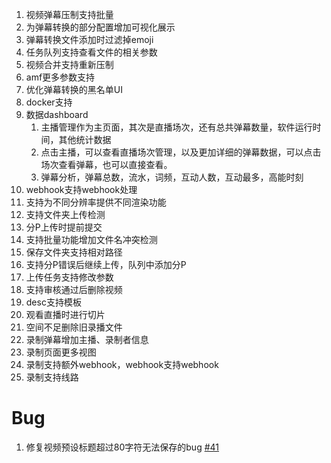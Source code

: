 1. 视频弹幕压制支持批量
   <!-- 3. 增加审核后发送弹幕统计功能 -->
   <!-- 5. srt ai翻译支持，支持ollama -->
2. 为弹幕转换的部分配置增加可视化展示
3. 弹幕转换文件添加时过滤掉emoji
4. 任务队列支持查看文件的相关参数
5. 视频合并支持重新压制
6. amf更多参数支持
7. 优化弹幕转换的黑名单UI
8. docker支持
9. 数据dashboard
   1. 主播管理作为主页面，其次是直播场次，还有总共弹幕数量，软件运行时间，其他统计数据
   2. 点击主播，可以查看直播场次管理，以及更加详细的弹幕数据，可以点击场次查看弹幕，也可以直接查看。
   3. 弹幕分析，弹幕总数，流水，词频，互动人数，互动最多，高能时刻
10. webhook支持webhook处理
11. 支持为不同分辨率提供不同渲染功能
12. 支持文件夹上传检测
13. 分P上传时提前提交
14. 支持批量功能增加文件名冲突检测
15. 保存文件夹支持相对路径
16. 支持分P错误后继续上传，队列中添加分P
17. 上传任务支持修改参数
18. 支持审核通过后删除视频
19. desc支持模板
20. 观看直播时进行切片
21. 空间不足删除旧录播文件
22. 录制弹幕增加主播、录制者信息
23. 录制页面更多视图
24. 录制支持额外webhook，webhook支持webhook
25. 录制支持线路

# Bug

1. 修复视频预设标题超过80字符无法保存的bug [#41](https://github.com/renmu123/biliLive-tools/issues/41)
